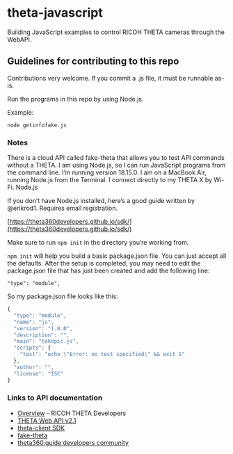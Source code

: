 # theta-javascript

Building JavaScript examples to control RICOH THETA cameras through the WebAPI.

## Guidelines for contributing to this repo

Contributions very welcome. If you commit a .js file, it must be runnable as-is.

Run the programs in this repo by using Node.js.

Example:

`node getinfofake.js`

### Notes

There is a cloud API called fake-theta that allows you to test API commands without a THETA.
I am using Node.js, so I can run JavaScript programs from the command line. I’m running version 18.15.0.
I am on a MacBook Air, running Node.js from the Terminal. I connect directly to my THETA X by Wi-Fi.
Node.js

If you don’t have Node.js installed, here’s a good guide written by @erikrod1. Requires email registration.

[https://theta360developers.github.io/sdk/](https://theta360developers.github.io/sdk/)

Make sure to run `npm init` in the directory you’re working from.

`npm init` will help you build a basic package.json file. You can just accept all the defaults. After the setup is completed, you may need to edit the package.json file that has just been created and add the following line:

`"type": "module",`

So my package.json file looks like this:

```javascript
{
  "type": "module",
  "name": "js",
  "version": "1.0.0",
  "description": "",
  "main": "takepic.js",
  "scripts": {
    "test": "echo \"Error: no test specified\" && exit 1"
  },
  "author": "",
  "license": "ISC"
}
```

### Links to API documentation

* [Overview](https://github.com/ricohapi/theta-api-specs/blob/main/core/products/theta.md) - RICOH THETA Developers
* [THETA Web API v2.1](https://github.com/ricohapi/theta-api-specs/blob/main/theta-web-api-v2.1/README.md)
* [theta-client SDK](https://github.com/ricohapi/theta-client)
* [fake-theta](https://github.com/ricohapi/theta-client)
* [theta360.guide developers community](https://www2.theta360.guide/)
